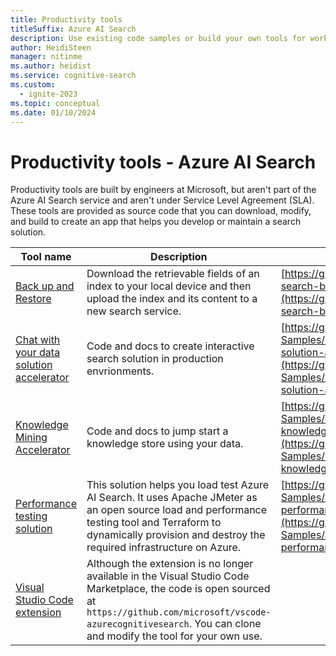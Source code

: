 ```yaml
---
title: Productivity tools
titleSuffix: Azure AI Search
description: Use existing code samples or build your own tools for working with a search index in Azure AI Search.
author: HeidiSteen
manager: nitinme
ms.author: heidist
ms.service: cognitive-search
ms.custom:
  - ignite-2023
ms.topic: conceptual
ms.date: 01/10/2024
---
```


# Productivity tools - Azure AI Search

Productivity tools are built by engineers at Microsoft, but aren't part of the Azure AI Search service and aren't under Service Level Agreement (SLA). These tools are provided as source code that you can download, modify, and build to create an app that helps you develop or maintain a search solution.

| Tool name | Description | Source code |
|-----------|------------ |-------------|
| [Back up and Restore](https://github.com/liamca/azure-search-backup-restore/blob/master/README.md) | Download the retrievable fields of an index to your local device and then upload the index and its content to a new search service. | [https://github.com/liamca/azure-search-backup-restore](https://github.com/liamca/azure-search-backup-restore) |
| [Chat with your data solution accelerator](https://github.com/Azure-Samples/chat-with-your-data-solution-accelerator/README.md) |  Code and docs to create interactive search solution in production envrionments.  | [https://github.com/Azure-Samples/chat-with-your-data-solution-accelerator](https://github.com/Azure-Samples/chat-with-your-data-solution-accelerator) |
| [Knowledge Mining Accelerator](https://github.com/Azure-Samples/azure-search-knowledge-mining/blob/main/README.md) | Code and docs to jump start a knowledge store using your data. | [https://github.com/Azure-Samples/azure-search-knowledge-mining](https://github.com/Azure-Samples/azure-search-knowledge-mining) |
| [Performance testing solution](https://github.com/Azure-Samples/azure-search-performance-testing/blob/main/README.md) | This solution helps you load test Azure AI Search. It uses Apache JMeter as an open source load and performance testing tool and Terraform to dynamically provision and destroy the required infrastructure on Azure. | [https://github.com/Azure-Samples/azure-search-performance-testing](https://github.com/Azure-Samples/azure-search-performance-testing) |
| [Visual Studio Code extension](https://github.com/microsoft/vscode-azurecognitivesearch) | Although the extension is no longer available in the Visual Studio Code Marketplace, the code is open sourced at `https://github.com/microsoft/vscode-azurecognitivesearch`. You can clone and modify the tool for your own use. |
